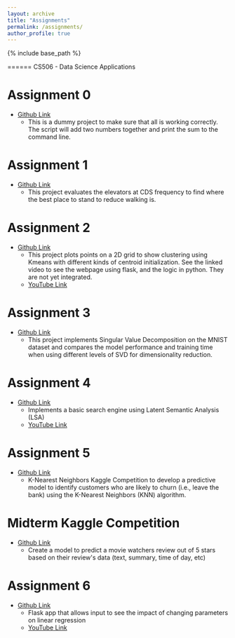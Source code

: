 ```yaml
---
layout: archive
title: "Assignments"
permalink: /assignments/
author_profile: true
---
```


{% include base_path %}


======
CS506 - Data Science Applications


Assignment 0 
======
* [Github Link](https://github.com/timoMcC/mccorryt-assignment-0)
  * This is a dummy project to make sure that all is working correctly. The script will add two numbers together and print the sum to the command line. 

Assignment 1 
======
* [Github Link](https://github.com/timoMcC/mccorryt-assignment-1)
  * This project evaluates the elevators at CDS frequency to find where the best place to stand to reduce walking is.
  
Assignment 2 
======
* [Github Link](https://github.com/timoMcC/mccorryt-assignment-2)
  * This project plots points on a 2D grid to show clustering using Kmeans with different kinds of centroid initialization. See the linked video to see the webpage using flask, and the logic in python. They are not yet integrated.
  * [YouTube Link](https://youtu.be/6P4r189EY_A)

Assignment 3
======
* [Github Link](https://github.com/timoMcC/mccorryt-assignment-3)
  * This project implements Singular Value Decomposition on the MNIST dataset and compares the model performance and training time when using different levels of SVD for dimensionality reduction. 

Assignment 4
======
* [Github Link](https://github.com/timoMcC/mccorryt-assignment-4)
  * Implements a basic search engine using Latent Semantic Analysis (LSA)
  * [YouTube Link](https://www.youtube.com/watch?v=NLNf3GjSR1o)

Assignment 5
======
* [Github Link](https://github.com/timoMcC/mccorryt-assignment-5)
  * K-Nearest Neighbors Kaggle Competition to develop a predictive model to identify customers who are likely to churn (i.e., leave the bank) using the K-Nearest Neighbors (KNN) algorithm.

Midterm Kaggle Competition 
======
* [Github Link](https://github.com/timoMcC/mccorryt-assignment-midterm)
  * Create a model to predict a movie watchers review out of 5 stars based on their review's data (text, summary, time of day, etc)

Assignment 6
======
* [Github Link](https://github.com/timoMcC/mccorryt-assignment-6)
  * Flask app that allows input to see the impact of changing parameters on linear regression
  * [YouTube Link](https://youtu.be/8rxL6fcWbLw)
